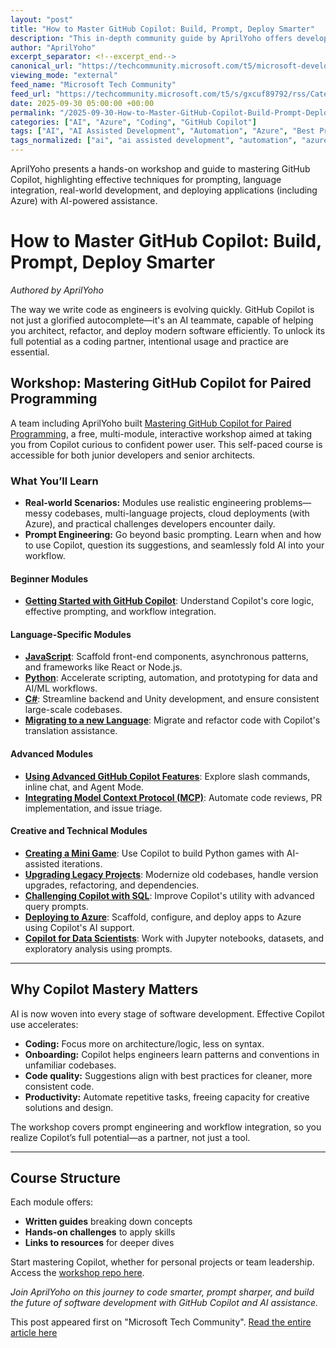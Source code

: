```yaml
---
layout: "post"
title: "How to Master GitHub Copilot: Build, Prompt, Deploy Smarter"
description: "This in-depth community guide by AprilYoho offers developers a practical, hands-on workshop for mastering GitHub Copilot as a development partner. It covers Copilot's evolving capabilities, effective prompting, language-specific tutorials, advanced features, and integrating Copilot into real-world software engineering, including cloud and AI-assisted coding scenarios."
author: "AprilYoho"
excerpt_separator: <!--excerpt_end-->
canonical_url: "https://techcommunity.microsoft.com/t5/microsoft-developer-community/how-to-master-github-copilot-build-prompt-deploy-smarter/ba-p/4456660"
viewing_mode: "external"
feed_name: "Microsoft Tech Community"
feed_url: "https://techcommunity.microsoft.com/t5/s/gxcuf89792/rss/Category?category.id=Azure"
date: 2025-09-30 05:00:00 +00:00
permalink: "/2025-09-30-How-to-Master-GitHub-Copilot-Build-Prompt-Deploy-Smarter.html"
categories: ["AI", "Azure", "Coding", "GitHub Copilot"]
tags: ["AI", "AI Assisted Development", "Automation", "Azure", "Best Practices", "C#", "Cloud Deployments", "Code Quality", "Coding", "Community", "Developer Productivity", "GitHub Copilot", "Hands On Workshop", "JavaScript", "Jupyter Notebooks", "Legacy Code Upgrade", "MCP", "Paired Programming", "Prompt Engineering", "Python", "Software Engineering", "SQL"]
tags_normalized: ["ai", "ai assisted development", "automation", "azure", "best practices", "csharp", "cloud deployments", "code quality", "coding", "community", "developer productivity", "github copilot", "hands on workshop", "javascript", "jupyter notebooks", "legacy code upgrade", "mcp", "paired programming", "prompt engineering", "python", "software engineering", "sql"]
---
```


AprilYoho presents a hands-on workshop and guide to mastering GitHub Copilot, highlighting effective techniques for prompting, language integration, real-world development, and deploying applications (including Azure) with AI-powered assistance.<!--excerpt_end-->

# How to Master GitHub Copilot: Build, Prompt, Deploy Smarter

*Authored by AprilYoho*

The way we write code as engineers is evolving quickly. GitHub Copilot is not just a glorified autocomplete—it's an AI teammate, capable of helping you architect, refactor, and deploy modern software efficiently. To unlock its full potential as a coding partner, intentional usage and practice are essential.

## Workshop: Mastering GitHub Copilot for Paired Programming

A team including AprilYoho built [Mastering GitHub Copilot for Paired Programming](https://github.com/microsoft/Mastering-GitHub-Copilot-for-Paired-Programming), a free, multi-module, interactive workshop aimed at taking you from Copilot curious to confident power user. This self-paced course is accessible for both junior developers and senior architects.

### What You’ll Learn

- **Real-world Scenarios:** Modules use realistic engineering problems—messy codebases, multi-language projects, cloud deployments (with Azure), and practical challenges developers encounter daily.
- **Prompt Engineering:** Go beyond basic prompting. Learn when and how to use Copilot, question its suggestions, and seamlessly fold AI into your workflow.

#### Beginner Modules

- [**Getting Started with GitHub Copilot**](https://github.com/microsoft/Mastering-GitHub-Copilot-for-Paired-Programming/blob/main/Getting-Started-with-GitHub-Copilot): Understand Copilot's core logic, effective prompting, and workflow integration.

#### Language-Specific Modules

- [**JavaScript**](https://github.com/microsoft/Mastering-GitHub-Copilot-for-Paired-Programming/blob/main/Using-GitHub-Copilot-with-JavaScript): Scaffold front-end components, asynchronous patterns, and frameworks like React or Node.js.
- [**Python**](https://github.com/microsoft/Mastering-GitHub-Copilot-for-Paired-Programming/blob/main/Using-GitHub-Copilot-with-CSharp): Accelerate scripting, automation, and prototyping for data and AI/ML workflows.
- [**C#**](https://github.com/microsoft/Mastering-GitHub-Copilot-for-Paired-Programming/blob/main/Using-GitHub-Copilot-with-CSharp): Streamline backend and Unity development, and ensure consistent large-scale codebases.
- [**Migrating to a new Language**](https://github.com/microsoft/Mastering-GitHub-Copilot-for-Paired-Programming/blob/main/Migrating-Languages): Migrate and refactor code with Copilot's translation assistance.

#### Advanced Modules

- [**Using Advanced GitHub Copilot Features**](https://github.com/microsoft/Mastering-GitHub-Copilot-for-Paired-Programming/blob/main/Using-Advanced-GitHub-Copilot-Features): Explore slash commands, inline chat, and Agent Mode.
- [**Integrating Model Context Protocol (MCP)**](https://github.com/microsoft/Mastering-GitHub-Copilot-for-Paired-Programming/blob/main/Integrate-MCP-with-Copilot): Automate code reviews, PR implementation, and issue triage.

#### Creative and Technical Modules

- [**Creating a Mini Game**](https://github.com/microsoft/Mastering-GitHub-Copilot-for-Paired-Programming/blob/main/Creating-Mini-Game-with-GitHub-Copilot): Use Copilot to build Python games with AI-assisted iterations.
- [**Upgrading Legacy Projects**](https://github.com/microsoft/Mastering-GitHub-Copilot-for-Paired-Programming/blob/main/Upgrading-Legacy-Projects): Modernize old codebases, handle version upgrades, refactoring, and dependencies.
- [**Challenging Copilot with SQL**](https://github.com/microsoft/Mastering-GitHub-Copilot-for-Paired-Programming/blob/main/Challenging-GitHub-Copilot-with-SQL): Improve Copilot's utility with advanced query prompts.
- [**Deploying to Azure**](https://github.com/microsoft/Mastering-GitHub-Copilot-for-Paired-Programming/blob/main/Using-GitHub-Copilot-for-Azure-to-Deploy-to-Cloud): Scaffold, configure, and deploy apps to Azure using Copilot's AI support.
- [**Copilot for Data Scientists**](https://github.com/microsoft/Mastering-GitHub-Copilot-for-Paired-Programming/blob/main/GitHub-Copilot-for-Data-Scientists): Work with Jupyter notebooks, datasets, and exploratory analysis using prompts.

---

## Why Copilot Mastery Matters

AI is now woven into every stage of software development. Effective Copilot use accelerates:

- **Coding:** Focus more on architecture/logic, less on syntax.
- **Onboarding:** Copilot helps engineers learn patterns and conventions in unfamiliar codebases.
- **Code quality:** Suggestions align with best practices for cleaner, more consistent code.
- **Productivity:** Automate repetitive tasks, freeing capacity for creative solutions and design.

The workshop covers prompt engineering and workflow integration, so you realize Copilot’s full potential—as a partner, not just a tool.

---

## Course Structure

Each module offers:

- **Written guides** breaking down concepts
- **Hands-on challenges** to apply skills
- **Links to resources** for deeper dives

Start mastering Copilot, whether for personal projects or team leadership. Access the [workshop repo here](https://github.com/microsoft/Mastering-GitHub-Copilot-for-Paired-Programming).

*Join AprilYoho on this journey to code smarter, prompt sharper, and build the future of software development with GitHub Copilot and AI assistance.*

This post appeared first on "Microsoft Tech Community". [Read the entire article here](https://techcommunity.microsoft.com/t5/microsoft-developer-community/how-to-master-github-copilot-build-prompt-deploy-smarter/ba-p/4456660)
